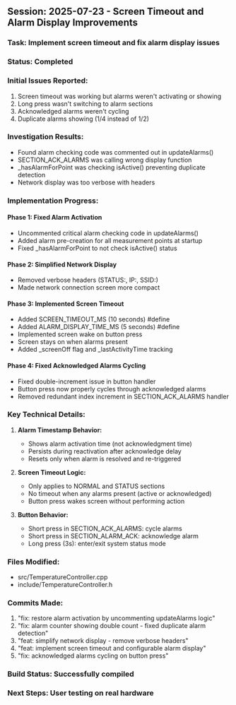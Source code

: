 ## Session: 2025-07-23 - Screen Timeout and Alarm Display Improvements
### Task: Implement screen timeout and fix alarm display issues
### Status: Completed

### Initial Issues Reported:
1. Screen timeout was working but alarms weren't activating or showing
2. Long press wasn't switching to alarm sections
3. Acknowledged alarms weren't cycling
4. Duplicate alarms showing (1/4 instead of 1/2)

### Investigation Results:
- Found alarm checking code was commented out in updateAlarms()
- SECTION_ACK_ALARMS was calling wrong display function
- _hasAlarmForPoint was checking isActive() preventing duplicate detection
- Network display was too verbose with headers

### Implementation Progress:

#### Phase 1: Fixed Alarm Activation
- Uncommented critical alarm checking code in updateAlarms()
- Added alarm pre-creation for all measurement points at startup
- Fixed _hasAlarmForPoint to not check isActive() status

#### Phase 2: Simplified Network Display
- Removed verbose headers (STATUS:, IP:, SSID:)
- Made network connection screen more compact

#### Phase 3: Implemented Screen Timeout
- Added SCREEN_TIMEOUT_MS (10 seconds) #define
- Added ALARM_DISPLAY_TIME_MS (5 seconds) #define
- Implemented screen wake on button press
- Screen stays on when alarms present
- Added _screenOff flag and _lastActivityTime tracking

#### Phase 4: Fixed Acknowledged Alarms Cycling
- Fixed double-increment issue in button handler
- Button press now properly cycles through acknowledged alarms
- Removed redundant index increment in SECTION_ACK_ALARMS handler

### Key Technical Details:
1. **Alarm Timestamp Behavior:**
   - Shows alarm activation time (not acknowledgment time)
   - Persists during reactivation after acknowledge delay
   - Resets only when alarm is resolved and re-triggered

2. **Screen Timeout Logic:**
   - Only applies to NORMAL and STATUS sections
   - No timeout when any alarms present (active or acknowledged)
   - Button press wakes screen without performing action

3. **Button Behavior:**
   - Short press in SECTION_ACK_ALARMS: cycle alarms
   - Short press in SECTION_ALARM_ACK: acknowledge alarm
   - Long press (3s): enter/exit system status mode

### Files Modified:
- src/TemperatureController.cpp
- include/TemperatureController.h

### Commits Made:
1. "fix: restore alarm activation by uncommenting updateAlarms logic"
2. "fix: alarm counter showing double count - fixed duplicate alarm detection"
3. "feat: simplify network display - remove verbose headers"
4. "feat: implement screen timeout and configurable alarm display"
5. "fix: acknowledged alarms cycling on button press"

### Build Status: Successfully compiled

### Next Steps: User testing on real hardware